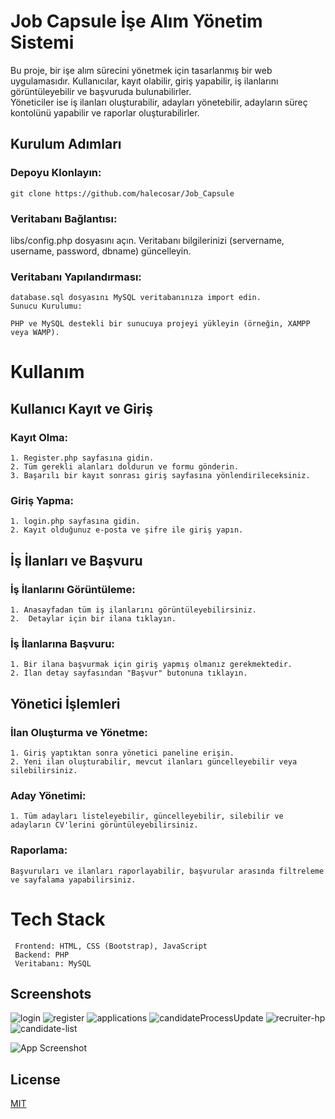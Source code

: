 # Job Capsule İşe Alım Yönetim Sistemi

Bu proje, bir işe alım sürecini yönetmek için tasarlanmış bir web uygulamasıdır. Kullanıcılar, kayıt olabilir, giriş yapabilir, iş ilanlarını görüntüleyebilir ve başvuruda bulunabilirler.                                         
Yöneticiler ise iş ilanları oluşturabilir, adayları yönetebilir, adayların süreç kontolünü yapabilir ve raporlar oluşturabilirler.
## Kurulum Adımları


### Depoyu Klonlayın:

    git clone https://github.com/halecosar/Job_Capsule

### Veritabanı Bağlantısı:

libs/config.php dosyasını açın.
Veritabanı bilgilerinizi (servername, username, password, dbname) güncelleyin.

### Veritabanı Yapılandırması:

    database.sql dosyasını MySQL veritabanınıza import edin.
    Sunucu Kurulumu:

    PHP ve MySQL destekli bir sunucuya projeyi yükleyin (örneğin, XAMPP veya WAMP).
    


# Kullanım

## Kullanıcı Kayıt ve Giriş
### Kayıt Olma:
    1. Register.php sayfasına gidin.
    2. Tüm gerekli alanları doldurun ve formu gönderin.
    3. Başarılı bir kayıt sonrası giriş sayfasına yönlendirileceksiniz.
### Giriş Yapma:
    1. login.php sayfasına gidin.
    2. Kayıt olduğunuz e-posta ve şifre ile giriş yapın.
  ##  İş İlanları ve Başvuru
### İş İlanlarını Görüntüleme:
    1. Anasayfadan tüm iş ilanlarını görüntüleyebilirsiniz.
    2.  Detaylar için bir ilana tıklayın.
### İş İlanlarına Başvuru:
    1. Bir ilana başvurmak için giriş yapmış olmanız gerekmektedir.
    2. İlan detay sayfasından "Başvur" butonuna tıklayın.
## Yönetici İşlemleri
 ### İlan Oluşturma ve Yönetme:
    1. Giriş yaptıktan sonra yönetici paneline erişin.
    2. Yeni ilan oluşturabilir, mevcut ilanları güncelleyebilir veya silebilirsiniz.
### Aday Yönetimi:
    1. Tüm adayları listeleyebilir, güncelleyebilir, silebilir ve adayların CV'lerini görüntüleyebilirsiniz.
### Raporlama: 
    Başvuruları ve ilanları raporlayabilir, başvurular arasında filtreleme ve sayfalama yapabilirsiniz.





# Tech Stack
     Frontend: HTML, CSS (Bootstrap), JavaScript
     Backend: PHP
     Veritabanı: MySQL



## Screenshots
![login](https://github.com/halecosar/Job_Capsule/assets/142445977/5ed1d827-f553-495a-9b0e-e25812a32533)
![register](https://github.com/halecosar/Job_Capsule/assets/142445977/f804edba-399b-4d4e-83b9-58cd55d9593a)
![applications](https://github.com/halecosar/Job_Capsule/assets/142445977/9d7b2afa-1ac2-471b-a3d8-27616619207f)
![candidateProcessUpdate](https://github.com/halecosar/Job_Capsule/assets/142445977/8ef0dd30-9839-4a8b-9863-f658a7032393)
![recruiter-hp](https://github.com/halecosar/Job_Capsule/assets/142445977/dca8ada8-3b51-48f5-876c-9e8eb440dbb1)
![candidate-list](https://github.com/halecosar/Job_Capsule/assets/142445977/a0c6a571-e45c-4d88-b420-869e2d8130a8)

![App Screenshot](https://via.placeholder.com/468x300?text=App+Screenshot+Here)


## License

[MIT](https://choosealicense.com/licenses/mit/)


